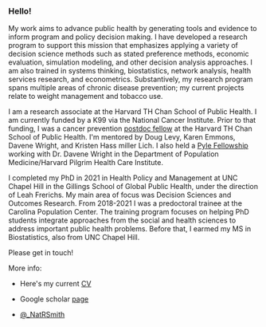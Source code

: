 ### Hello!

My work aims to advance public health by generating tools and evidence to inform program and policy decision making. I have developed a research program to support this mission that emphasizes applying a variety of decision science methods such as stated preference methods, economic evaluation, simulation modeling, and other decision analysis approaches. I am also trained in systems thinking, biostatistics, network analysis, health services research, and econometrics. Substantively, my research program spans multiple areas of chronic disease prevention; my current projects relate to weight management and tobacco use. 

I am a research associate at the Harvard TH Chan School of Public Health. I am currently funded by a K99 via the National Cancer Institute. Prior to that funding, I was a cancer prevention [postdoc fellow](https://www.hsph.harvard.edu/cancer-prevention-fellowship/people/natalie-smith/) at the Harvard TH Chan School of Public Health. I'm mentored by Doug Levy, Karen Emmons, Davene Wright, and Kristen Hass
miller Lich. I also held a [Pyle Fellowship](https://twitter.com/DeptPopMed/status/1556701937537585153) working with Dr. Davene Wright in the Department of Population Medicine/Harvard Pilgrim Health Care Institute. 

I completed my PhD in 2021 in Health Policy and Management at UNC Chapel Hill in the Gillings School of Global Public Health, under the direction of Leah Frerichs. My main area of focus was Decision Sciences and Outcomes Research. From 2018-2021 I was a predoctoral trainee at the Carolina Population Center. The training program focuses on helping PhD students integrate approaches from the social and health sciences to address important public health problems. Before that, I earmed my MS in Biostatistics, also from UNC Chapel Hill.

Please get in touch!


More info: 
* Here's my current [CV](https://github.com/nataliesmith123/nataliesmith123/files/12613065/NRS_CV_09-14-23.pdf)
* Google scholar [page](https://scholar.google.com/citations?user=pP7qJZ8AAAAJ&hl=en)

* [@_NatRSmith](https://twitter.com/_NatRSmith)

